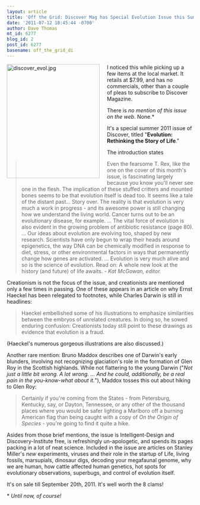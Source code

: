 ```yaml
---
layout: article
title: 'Off the Grid: Discover Mag has Special Evolution Issue this Summer'
date: '2011-07-12 18:45:44 -0700'
author: Dave Thomas
mt_id: 6277
blog_id: 2
post_id: 6277
basename: off_the_grid_di
---
```

<img src="/PT/uploads/2011/discover_evol.jpg.jpg" alt="discover_evol.jpg" width="250" height="307" style="float: left; margin: 0 20px 20px 0;" class="mt-image-left" />

I noticed this while picking up a few items at the local market.  It retails at $7.99, and has no commercials, other than a couple of pleas to subscribe to Discover Magazine.

There is _no mention of this issue on the web_.  None.\*

It's a special summer 2011 issue of Discover, titled "**Evolution: Rethinking the Story of Life**."

The introduction states


> Even the fearsome T. Rex, like the one on the cover of this month's issue, is fascinating largely because you know you'll never see one in the flesh. The implication of these stuffed critters and mounted bones seems to be that evolution itself is dead too.  It seems like a tale of the distant past... Story over.  The reality is that evolution is very much a work in progress - and its awesome power is still changing how we understand the living world.  Cancer turns out to be an evolutionary disease, for example.  ... The vital force of evolution is also evident in the growing problem of antibiotic resistance (page 80). ... Our ideas about evolution are evolving too, shaped by new research.  Scientists have only begun to wrap their heads around epigenetics, the way DNA can be chemically modified in response to diet, stress, or other environmental factors in ways that permanently change how genes are activated.  ... Evolution is very much alive and so is the science of evolution.  Read on: A whole new look at the history (and future) of life awaits.  - _Kat McGowan, editor._

Creationism is not the focus of the issue, and creationists are mentioned only a few times in passing. One of these appears in an article on why Ernst Haeckel has been relegated to footnotes, while Charles Darwin is still in headlines:


> Haeckel embellished some of his illustrations to emphasize similarities between the embryos of unrelated creatures.  In doing so, he sowed enduring confusion: Creationists today still point to these drawings as evidence that evolution is a fraud.

(Haeckel's numerous gorgeous illustrations are also discussed.)

Another rare mention: Bruno Maddox describes one of Darwin's early blunders, involving not recognizing glaciation's role in the formation of Glen Roy in the Scottish highlands.  While not flattering to the young Darwin ("_Not just a little bit wrong.  A lot wrong. ... And he could, additionally, be a real pain in the you-know-what about it._"), Maddox tosses this out about hiking to Glen Roy:


> Certainly if you're coming from the States - from Petersburg, Kentucky, say, or Dayton, Tennessee, or any other of the thousand places where you would be safer lighting a Marlboro off a burning American flag than being caught with a copy of _On the Origin of Species_ - you're going to find it quite a hike.

Asides from those brief mentions, the issue is Intelligent-Design and Discovery-Institute free, is refreshingly un-apologetic, and spends its pages packing in a lot of neat science. Included in the issue are articles on Stanley Miller's _new_ experiments, viruses and their role in the startup of Life, living fossils, marsupials, dinosaur digs, decoding your megafaunal genome, why we are human, how cattle affected human genetics, hot spots for evolutionary observations, superbugs, and control of evolution itself.

It's on sale till September 20th, 2011.  It's well worth the 8 clams!

\* _Until now, of course!_
